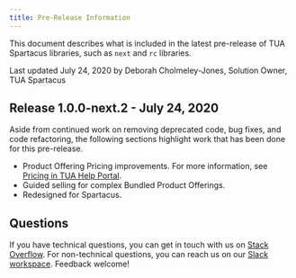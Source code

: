 ```yaml
---
title: Pre-Release Information
---
```


This document describes what is included in the latest pre-release of TUA Spartacus libraries, such as `next` and `rc` libraries.

Last updated July 24, 2020 by Deborah Cholmeley-Jones, Solution Owner, TUA Spartacus

## Release 1.0.0-next.2 - July 24, 2020

Aside from continued work on removing deprecated code, bug fixes, and code refactoring, the following sections highlight work that has been done for this pre-release.

- Product Offering Pricing improvements. For more information, see [Pricing in TUA Help Portal](https://help.sap.com/viewer/32f0086927f44c9ab1199f1dab8833cd/2007/en-US/ad4430d10fc3477096752d83f935faf9.html).
- Guided selling for complex Bundled Product Offerings.
- Redesigned for Spartacus.

## Questions

If you have technical questions, you can get in touch with us on [Stack Overflow](https://stackoverflow.com/questions/tagged/spartacus-storefront). For non-technical questions, you can reach us on our [Slack workspace](https://join.slack.com/t/spartacus-storefront/shared_invite/enQtNDM1OTI3OTMwNjU5LTg1NGVjZmFkZjQzODc1MzFhMjc3OTZmMzIzYzg0YjMwODJiY2YxYjA5MTE5NjVmN2E5NjMxNjEzMGNlMDRjMjU). Feedback welcome!
